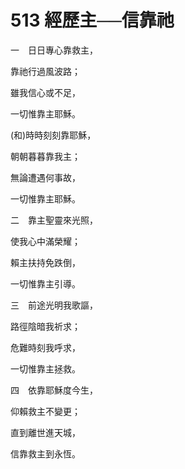 # 513 經歷主──信靠祂

一　日日專心靠救主，

靠祂行過風波路；

雖我信心或不足，

一切惟靠主耶穌。

(和)時時刻刻靠耶穌，

朝朝暮暮靠我主；

無論遭遇何事故，

一切惟靠主耶穌。

二　靠主聖靈來光照，

使我心中滿榮耀；

賴主扶持免跌倒，

一切惟靠主引導。

三　前途光明我歌謳，

路徑陰暗我祈求；

危難時刻我呼求，

一切惟靠主拯救。

四　依靠耶穌度今生，

仰賴救主不變更；

直到離世進天城，

信靠救主到永恆。


